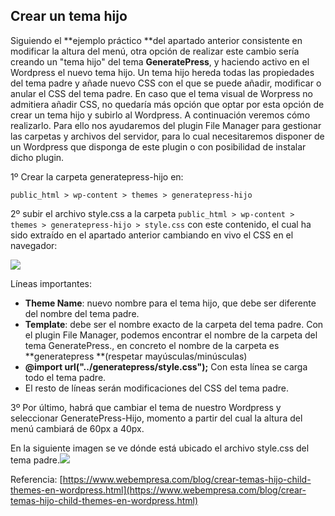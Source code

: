 ## Crear un tema hijo

Siguiendo el **ejemplo práctico **del apartado anterior consistente en modificar la altura del menú, otra opción de realizar este cambio sería creando un "tema hijo" del tema **GeneratePress**, y haciendo activo en el Wordpress el nuevo tema hijo. Un tema hijo hereda todas las propiedades del tema padre y añade nuevo CSS con el que se puede añadir, modificar o anular el CSS del tema padre. En caso que el tema visual de Worpress no admitiera añadir CSS, no quedaría más opción que optar por esta opción de crear un tema hijo y subirlo al Wordpress. A continuación veremos cómo realizarlo. Para ello nos ayudaremos del plugin File Manager para gestionar las carpetas y archivos del servidor, para lo cual necesitaremos disponer de un Wordpress que disponga de este plugin o con posibilidad de instalar dicho plugin.

1º Crear la carpeta generatepress-hijo en:

`public_html > wp-content > themes > generatepress-hijo`

2º subir el archivo style.css a la carpeta `public_html > wp-content > themes > generatepress-hijo > style.css`  con este contenido, el cual ha sido extraído en el apartado anterior cambiando en vivo el CSS en el navegador:

![](https://catedu.gitbooks.io/atrevete-con-wordpress/content/assets/generatepress-hijo.png)

Líneas importantes:

* **Theme Name**: nuevo nombre para el tema hijo, que debe ser diferente del nombre del tema padre.
* **Template**: debe ser el nombre exacto de la carpeta del tema padre. Con el plugin File Manager, podemos encontrar el nombre de la carpeta del tema GeneratePress., en concreto el nombre de la carpeta es **generatepress **\(respetar mayúsculas/minúsculas\)
* **@import url\("../generatepress/style.css"\);** Con esta línea se carga todo el tema padre. 
* El resto de líneas serán modificaciones del CSS del tema padre.

3º Por último, habrá que cambiar el tema de nuestro Wordpress y seleccionar GeneratePress-Hijo, momento a partir del cual la altura del menú cambiará de 60px a 40px.



En la siguiente imagen se ve dónde está ubicado el archivo style.css del tema padre.![](https://catedu.gitbooks.io/atrevete-con-wordpress/content/assets/identificar-carpeta-tema.png)

Referencia: [https://www.webempresa.com/blog/crear-temas-hijo-child-themes-en-wordpress.html](https://www.webempresa.com/blog/crear-temas-hijo-child-themes-en-wordpress.html)

